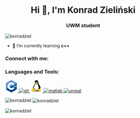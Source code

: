 <h1 align="center">Hi 👋, I'm Konrad Zieliński</h1>
<h3 align="center">UWM student</h3>

<p align="left"> <img src="https://komarev.com/ghpvc/?username=konradziel&label=Profile%20views&color=7a4381&style=flat" alt="konradziel" /> </p>

- 🌱 I’m currently learning **c++**

<h3 align="left">Connect with me:</h3>
<p align="left">
</p>

<h3 align="left">Languages and Tools:</h3>
<p align="left"> <a href="https://www.w3schools.com/cpp/" target="_blank" rel="noreferrer"> <img src="https://raw.githubusercontent.com/devicons/devicon/master/icons/cplusplus/cplusplus-original.svg" alt="cplusplus" width="40" height="40"/> </a> <a href="https://git-scm.com/" target="_blank" rel="noreferrer"> <img src="https://www.vectorlogo.zone/logos/git-scm/git-scm-icon.svg" alt="git" width="40" height="40"/> </a> <a href="https://www.linux.org/" target="_blank" rel="noreferrer"> <img src="https://raw.githubusercontent.com/devicons/devicon/master/icons/linux/linux-original.svg" alt="linux" width="40" height="40"/> </a> <a href="https://www.mathworks.com/" target="_blank" rel="noreferrer"> <img src="https://upload.wikimedia.org/wikipedia/commons/2/21/Matlab_Logo.png" alt="matlab" width="40" height="40"/> </a> <a href="https://unrealengine.com/" target="_blank" rel="noreferrer"> <img src="https://raw.githubusercontent.com/kenangundogan/fontisto/036b7eca71aab1bef8e6a0518f7329f13ed62f6b/icons/svg/brand/unreal-engine.svg" alt="unreal" width="40" height="40"/> </a> </p>

<p><img align="left" src="https://github-readme-stats.vercel.app/api/top-langs?username=konradziel&show_icons=true&theme=tokyonight&title_color=7a4381&text_color=7a4381&locale=en&layout=compact" alt="konradziel" /></p>

<p>&nbsp;<img align="center" src="https://github-readme-stats.vercel.app/api?username=konradziel&show_icons=true&theme=tokyonight&title_color=7a4381&text_color=7a4381&locale=en" alt="konradziel" /></p>

<p><img align="center" src="https://github-readme-streak-stats.herokuapp.com/?user=konradziel&theme=default" alt="konradziel" /></p>
